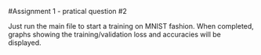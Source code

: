 #Assignment 1 - pratical question #2

Just run the main file to start a training on MNIST fashion.
When completed, graphs showing the training/validation loss
and accuracies will be displayed.
